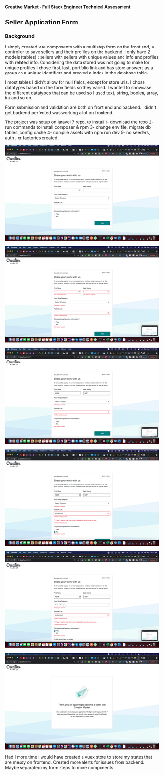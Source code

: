#### Creative Market - Full Stack Engineer Technical Assessment

## Seller Application Form

### Background

I simply created  vue components with a multistep form on the front end, a controller to save sellers and their profiles on the backend. I only have 2 models (tables) : sellers with sellers with unique values and info and profiles with related info. Considering the data stored was not going to make for unique profiles I chose first, last, portfolio link and has store answers as a group as a unique identifiers and created a index in the database table. 

I most tables I didn't allow for null fields, except for store urls. I chose datatypes based on the form fields so they varied. I wanted to showcase the different datatypes that can be used so I used text, string, boolen, array, int and so on.

Form submission and validation are both on front end and backend. I didn't get backend perfected was working a lot on frontend. 

The project was setup on laravel 7 repo, to install 
1- download the repo
2- run commands to install composer &  npm
3- change env file, migrate db tables, config cache
4- compile assets with npm run dev
5- no seeders, auth , or factories created. 


![Alt text](storage/app/public/2.png?raw=true "Title")

![Alt text](storage/app/public/3.png?raw=true "Title")

![Alt text](storage/app/public/4.png?raw=true "Title")

![Alt text](storage/app/public/5.png?raw=true "Title")

![Alt text](storage/app/public/6.png?raw=true "Title")

![Alt text](storage/app/public/1.png?raw=true "Title")



Had I more time I would have created a vuex store to store my states that are  messy on frontend. Created more alerts for issues from backend. Maybe separated my form steps to more components.
